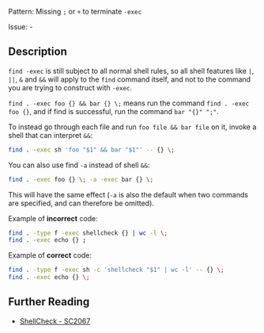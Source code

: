 Pattern: Missing `;` or `+` to terminate `-exec`

Issue: -

## Description

`find -exec` is still subject to all normal shell rules, so all shell features like `|`, `||`, `&` and `&&` will apply to the `find` command itself, and not to the command you are trying to construct with `-exec`.

`find . -exec foo {} && bar {} \;` means run the command `find . -exec foo {}`, and if find is successful, run the command `bar "{}" ";"`.

To instead go through each file and run `foo file && bar file` on it, invoke a shell that can interpret `&&`:

```sh
find . -exec sh 'foo "$1" && bar "$1"' -- {} \;
```

You can also use find `-a` instead of shell `&&`:

```sh
find . -exec foo {} \; -a -exec bar {} \;
```

This will have the same effect (`-a` is also the default when two commands are specified, and can therefore be omitted).

Example of **incorrect** code:

```sh
find . -type f -exec shellcheck {} | wc -l \;
find . -exec echo {} ;
```

Example of **correct** code:

```sh
find . -type f -exec sh -c 'shellcheck "$1" | wc -l' -- {} \;
find . -exec echo {} \;
```

## Further Reading

* [ShellCheck - SC2067](https://github.com/koalaman/shellcheck/wiki/SC2067)
